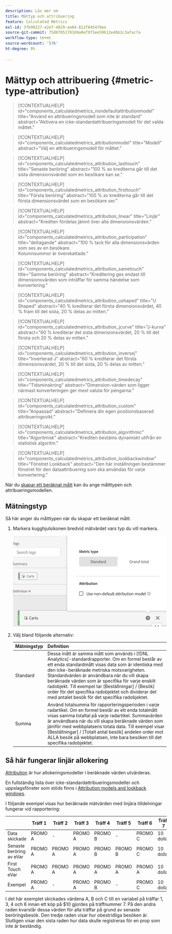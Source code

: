 ```yaml
---
description: Läs mer om
title: Mättyp och attribuering
feature: Calculated Metrics
exl-id: 3fb98227-e2ef-4829-ae84-812f845470ee
source-git-commit: 75d8705170169a0ef9f1ee59b12e4bb2c3afac7a
workflow-type: tm+mt
source-wordcount: '576'
ht-degree: 0%

---
```


# Mättyp och attribuering {#metric-type-attribution}

<!-- markdownlint-disable MD034 -->

>[!CONTEXTUALHELP]
>id="components_calculatedmetrics_nondefaultattributionmodel"
>title="Använd en attribueringsmodell som inte är standard"
>abstract="Aktivera en icke-standardattribueringsmodell för det valda måttet."

<!-- markdownlint-enable MD034 -->

<!-- markdownlint-disable MD034 -->

>[!CONTEXTUALHELP]
>id="components_calculatedmetrics_attributionmodel"
>title="Modell"
>abstract="Välj en attribueringsmodell för måttet."

<!-- markdownlint-enable MD034 -->

<!-- markdownlint-disable MD034 -->

>[!CONTEXTUALHELP]
>id="components_calculatedmetrics_attribution_lasttouch"
>title="Senaste beröring"
>abstract="100 % av krediterna går till det sista dimensionsvärdet som en besökare kan se."

<!-- markdownlint-enable MD034 -->

<!-- markdownlint-disable MD034 -->

>[!CONTEXTUALHELP]
>id="components_calculatedmetrics_attribution_firsttouch"
>title="Första beröring"
>abstract="100 % av krediterna går till det första dimensionsvärdet som en besökare ser."

<!-- markdownlint-enable MD034 -->

<!-- markdownlint-disable MD034 -->

>[!CONTEXTUALHELP]
>id="components_calculatedmetrics_attribution_linear"
>title="Linjär"
>abstract="Krediten fördelas jämnt över alla dimensionsvärden."

<!-- markdownlint-enable MD034 -->

<!-- markdownlint-disable MD034 -->

>[!CONTEXTUALHELP]
>id="components_calculatedmetrics_attribution_participation"
>title="deltagande"
>abstract="100 % tack för alla dimensionsvärden som ses av en besökare.<br/>Kolumnsummor är överskattade."

<!-- markdownlint-enable MD034 -->

<!-- markdownlint-disable MD034 -->

>[!CONTEXTUALHELP]
>id="components_calculatedmetrics_attribution_sametouch"
>title="Samma beröring"
>abstract="Kreditering ges endast till dimensionsvärden som inträffar för samma händelse som konvertering."

<!-- markdownlint-enable MD034 -->

<!-- markdownlint-disable MD034 -->

>[!CONTEXTUALHELP]
>id="components_calculatedmetrics_attribution_ushaped"
>title="U Shaped"
>abstract="40 % krediterar det första dimensionsvärdet, 40 % fram till det sista, 20 % delas av mitten."

<!-- markdownlint-enable MD034 -->

<!-- markdownlint-disable MD034 -->

>[!CONTEXTUALHELP]
>id="components_calculatedmetrics_attribution_jcurve"
>title="J-kurva"
>abstract="60 % krediterar det sista dimensionsvärdet, 20 % till det första och 20 % delas av mitten."

<!-- markdownlint-enable MD034 -->

<!-- markdownlint-disable MD034 -->

>[!CONTEXTUALHELP]
>id="components_calculatedmetrics_attribution_inversej"
>title="Inverterad J"
>abstract="60 % krediterar det första dimensionsvärdet, 20 % till det sista, 20 % delas av mitten."

<!-- markdownlint-enable MD034 -->

<!-- markdownlint-disable MD034 -->

>[!CONTEXTUALHELP]
>id="components_calculatedmetrics_attribution_timedecay"
>title="Tidsminskning"
>abstract="Dimension-värden som ligger närmast konverteringen ger mest valuta för pengarna."

<!-- markdownlint-enable MD034 -->

<!-- markdownlint-disable MD034 -->

>[!CONTEXTUALHELP]
>id="components_calculatedmetrics_attribution_custom"
>title="Anpassad"
>abstract="Definiera din egen positionsbaserad attribueringsvikt."

<!-- markdownlint-enable MD034 -->

<!-- markdownlint-disable MD034 -->

>[!CONTEXTUALHELP]
>id="components_calculatedmetrics_attribution_algorithmic"
>title="Algoritmisk"
>abstract="Krediten bestäms dynamiskt utifrån en statistisk algoritm."

<!-- markdownlint-enable MD034 -->

<!-- markdownlint-disable MD034 -->

>[!CONTEXTUALHELP]
>id="components_calculatedmetrics_attribution_lookbackwindow"
>title="Fönstret Lookback"
>abstract="Den här inställningen bestämmer fönstret för den dataattribuering som ska användas för varje konvertering."

<!-- markdownlint-enable MD034 -->

När du [skapar ett beräknat mått](/help/components/c-calcmetrics/c-workflow/cm-workflow/c-build-metrics/cm-build-metrics.md) kan du ange måtttypen och attribueringsmodellen.

## Mätningstyp

Så här anger du måtttypen när du skapar ett beräknat mått:

1. Markera kugghjulsikonen bredvid mätvärdet vars typ du vill markera.

   ![](assets/cm_type_alloc.png)

1. Välj bland följande alternativ:

   | Mätningstyp | Definition |
   |---|---|
   | Standard | Dessa mått är samma mått som används i [!DNL Analytics]-standardrapporter. Om en formel består av ett enda standardmått visas data som är identiska med den icke-beräknade metriska motsvarigheten. Standardvärden är användbara när du vill skapa beräknade värden som är specifika för varje enskilt radobjekt. Till exempel tar [Beställningar] / [Besök] order för det specifika radobjektet och dividerar det med antalet besök för det specifika radobjektet. |
   | Summa | Använd totalsumma för rapporteringsperioden i varje radartikel. Om en formel består av ett enda totalmått visas samma totaltal på varje radartikel. Summavärden är användbara när du vill skapa beräknade värden som jämför med webbplatsens totala data. Till exempel visar [Beställningar] / [Totalt antal besök] andelen order mot ALLA besök på webbplatsen, inte bara besöken till det specifika radobjektet. |

## Så här fungerar linjär allokering

[Attribution](/help/analyze/analysis-workspace/attribution/overview.md) är hur allokeringsmodeller i beräknade värden utvärderas.

En fullständig lista över icke-standardattribueringsmodeller och uppslagsfönster som stöds finns i [Attribution models and lookback windows](/help/analyze/analysis-workspace/attribution/models.md).

I följande exempel visas hur beräknade mätvärden med linjära tilldelningar fungerar vid rapportering:

| | Träff 1 | Träff 2 | Träff 3 | Träff 4 | Träff 5 | Träff 6 | Träff 7 |
|--- |--- |--- |--- |--- |--- |--- |--- |
| Data skickade | PROMO A | - | PROMO A | PROMO B | - | PROMO C | 10 dollar |
| Senaste beröring av eVar | PROMO A | PROMO A | PROMO A | PROMO B | PROMO B | PROMO C | 10 dollar |
| First Touch eVar | PROMO A | PROMO A | PROMO A | PROMO A | PROMO A | PROMO A | 10 dollar |
| Exempel | PROMO A | - | PROMO A | PROMO B | - | PROMO C | 10 dollar |

I det här exemplet skickades värdena A, B och C till en variabel på träffar 1, 3, 4 och 6 innan ett köp på $10 gjordes på träffnummer 7. På den andra raden kvarstår dessa värden för alla träffar på grund av senaste beröringsbesök. Den tredje raden visar hur obestridliga besöken är. Slutligen visar den sista raden hur data skulle registreras för en prop som inte är beständig.

